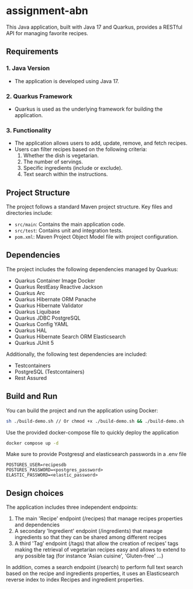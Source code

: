 # assignment-abn

This Java application, built with Java 17 and Quarkus, provides a RESTful API for managing favorite recipes.

## Requirements

### 1. Java Version

- The application is developed using Java 17.

### 2. Quarkus Framework

- Quarkus is used as the underlying framework for building the application.

### 3. Functionality

- The application allows users to add, update, remove, and fetch recipes.
- Users can filter recipes based on the following criteria:
    1. Whether the dish is vegetarian.
    2. The number of servings.
    3. Specific ingredients (include or exclude).
    4. Text search within the instructions.

## Project Structure

The project follows a standard Maven project structure. Key files and directories include:

- `src/main`: Contains the main application code.
- `src/test`: Contains unit and integration tests.
- `pom.xml`: Maven Project Object Model file with project configuration.

## Dependencies

The project includes the following dependencies managed by Quarkus:

- Quarkus Container Image Docker
- Quarkus RestEasy Reactive Jackson
- Quarkus Arc
- Quarkus Hibernate ORM Panache
- Quarkus Hibernate Validator
- Quarkus Liquibase
- Quarkus JDBC PostgreSQL
- Quarkus Config YAML
- Quarkus HAL
- Quarkus Hibernate Search ORM Elasticsearch
- Quarkus JUnit 5

Additionally, the following test dependencies are included:

- Testcontainers
- PostgreSQL (Testcontainers)
- Rest Assured

## Build and Run

You can build the project and run the application using Docker:

```bash
sh ./build-demo.sh // Or chmod +x ./build-demo.sh && ./build-demo.sh
```

Use the provided docker-compose file to quickly deploy the application
```bash
docker compose up -d 
```

Make sure to provide Postgresql and elasticsearch passwords in a .env file 

```.env
POSTGRES_USER=recipesdb
POSTGRES_PASSWORD=<postgres_password>
ELASTIC_PASSWORD=<elastic_password>
```

## Design choices

The application includes three independent endpoints:

1. The main 'Recipe' endpoint (/recipes) that manage recipes properties and dependencies
2. A secondary 'Ingredient' endpoint (/ingredients) that manage ingredients so that they can be shared among different recipes
3. A third 'Tag' endpoint (/tags) that allow the creation of recipes' tags making the retrieval of vegetarian recipes easy and allows to extend to any possible tag (for instance 'Asian cuisine', 'Gluten-free' ...)

In addition, comes a search endpoint (/search) to perform full text search based on the recipe and ingredients properties, it uses an Elasticsearch reverse index
to index Recipes and ingredient properties.

